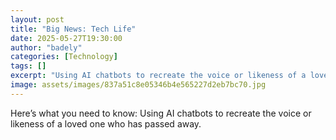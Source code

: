 ```yaml
---
layout: post
title: "Big News: Tech Life"
date: 2025-05-27T19:30:00
author: "badely"
categories: [Technology]
tags: []
excerpt: "Using AI chatbots to recreate the voice or likeness of a loved one who has passed away."
image: assets/images/837a51c8e05346b4e565227d2eb7bc70.jpg
---
```


Here’s what you need to know: Using AI chatbots to recreate the voice or likeness of a loved one who has passed away.

